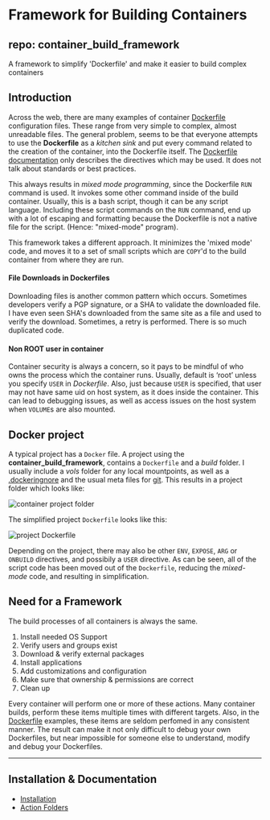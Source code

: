 # Framework for Building Containers
## repo: container_build_framework

A framework to simplify 'Dockerfile' and make it easier to build complex containers

## Introduction

Across the web, there are many examples of container [Dockerfile](https://github.com/search?utf8=%E2%9C%93&q=Dockerfile&type=) configuration files. These range from very simple to complex, almost unreadable files. The general problem, seems to be that everyone attempts to use the **Dockerfile** as a *kitchen sink* and put every command related to the creation of the container, into the Dockerfile itself. The [Dockerfile documentation](https://docs.docker.com/engine/reference/builder/) only describes the directives which may be used. It does not talk about standards or best practices.

This always results in *mixed mode programming*, since the Dockerfile `RUN` command is used. It invokes some other command inside of the build container. Usually, this is a bash script, though it can be any script language. Including these script commands on the `RUN` command, end up with a lot of escaping and formatting because the Dockerfile is not a native file for the script. (Hence: "mixed-mode" program).

This framework takes a different approach. It minimizes the 'mixed mode' code, and moves it to a set of small scripts which are `COPY`'d to the build container from where they are run.

#### File Downloads in Dockerfiles
Downloading files is another common pattern which occurs. Sometimes developers verify a PGP signature, or a SHA to validate the downloaded file. I have even seen SHA's downloaded from the same site as a file and used to verify the download. Sometimes, a retry is performed. There is so much duplicated code.

#### Non ROOT user in container
Container security is always a concern, so it pays to be mindful of who owns the process which the container runs. Usually, default is ‘root’ unless you specify `USER` in *Dockerfile*. Also, just because `USER` is specified, that user may not have same uid on host system, as it does inside the container. This can lead to debugging issues, as well as access issues on the host system when `VOLUME`s are also mounted.


## Docker project
A typical project has a `Docker` file. A project using the **container\_build\_framework**, contains a `Dockerfile` and a *build* folder. I usually include a *vols* folder for any local mountpoints, as well as a [.dockeringnore](https://docs.docker.com/engine/reference/builder/#dockerignore-file) and the usual meta files for [git](https://git-scm.com/doc). This results in a project folder which looks like:

![container project folder](./docs/Container_Project_Folder.png)

The simplified project `Dockerfile` looks like this:

![project Dockerfile](./docs/Project_Dockerfile.png)

Depending on the project, there may also be other `ENV`, `EXPOSE`, `ARG` or `ONBUILD` directives, and possibily a `USER` directive.
As can be seen, all of the script code has been moved out of the `Dockerfile`, reducing the *mixed-mode* code, and resulting in simplification. 

## Need for a Framework
The build processes of all containers is always the same. 

1. Install needed OS Support
2. Verify users and groups exist
3. Download & verify external packages
4. Install applications
5. Add customizations and configuration
6. Make sure that ownership & permissions are correct
7. Clean up

Every container will perform one or more of these actions. Many container builds, perform these items multiple times with different targets. Also, in the [Dockerfile](https://github.com/search?utf8=%E2%9C%93&q=Dockerfile&type=) examples, these items are seldom perfomed in any consistent manner. The result can make it not only difficult to debug your own Dockerfiles, but near impossible for someone else to understand, modify and debug your Dockerfiles.

**************

## Installation & Documentation
- [Installation](./docs/Installation.md)
- [Action Folders](./docs/ActionFolders.md)

